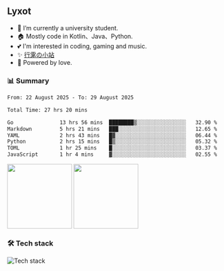 ## Lyxot
- 🌱 I’m currently a university student.
- 🏠 Mostly code in Kotlin、Java、Python.
- 💕 I'm interested in coding, gaming and music.
- ✨ [行雺の小站](https://hyli.xyz)
- 🚀 Powered by love.

### 📊 Summary
<!--START_SECTION:waka-->

```txt
From: 22 August 2025 - To: 29 August 2025

Total Time: 27 hrs 20 mins

Go               13 hrs 56 mins  ████████▒░░░░░░░░░░░░░░░░   32.90 %
Markdown         5 hrs 21 mins   ███░░░░░░░░░░░░░░░░░░░░░░   12.65 %
YAML             2 hrs 43 mins   █▓░░░░░░░░░░░░░░░░░░░░░░░   06.44 %
Python           2 hrs 15 mins   █▒░░░░░░░░░░░░░░░░░░░░░░░   05.32 %
TOML             1 hr 25 mins    █░░░░░░░░░░░░░░░░░░░░░░░░   03.37 %
JavaScript       1 hr 4 mins     ▓░░░░░░░░░░░░░░░░░░░░░░░░   02.55 %
```

<!--END_SECTION:waka-->

<p>
<img align="center" height="150" src="https://github-readme-stats.vercel.app/api?username=Lyxot&hide=issues&show_icons=true&hide_border=true&theme=transparent"/>
<img align="center" height="150" src="https://github-readme-stats.vercel.app/api/top-langs/?username=Lyxot&layout=compact&hide=javascript,html,css&hide_border=true&theme=transparent" />
</p>

### 🛠️ Tech stack
![Tech stack](https://skillicons.dev/icons?i=kotlin,java,py,cs,cpp,rust,docker,linux,windows,androidstudio,vscode&theme=light)
